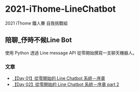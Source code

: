 # 2021-iThome-LineChatbot

2021 iThome 鐵人賽 自我挑戰組

## 陪聊_伃時不候Line Bot

使用 Python 透過 Line message API 從零開始撰寫一支聊天機器人。

### 文章
+ [【Day 01】從零開始的 Line Chatbot 系統－序章](https://github.com/tyc97-sys/2021-iThome-LineChatbot/blob/5ad69afd9b3d04f71b78b499c18b414e699c937d/iT%E9%90%B5%E4%BA%BA%E9%82%A6-Day01.md)
+ [【Day 02】從零開始的 Line Chatbot 系統－序章 part 2](https://github.com/tyc97-sys/2021-iThome-LineChatbot/blob/f7d18c169928f5137003ffa67cf4db61e6b05a5d/iT%E9%90%B5%E4%BA%BA%E9%82%A6-Day02.md)
